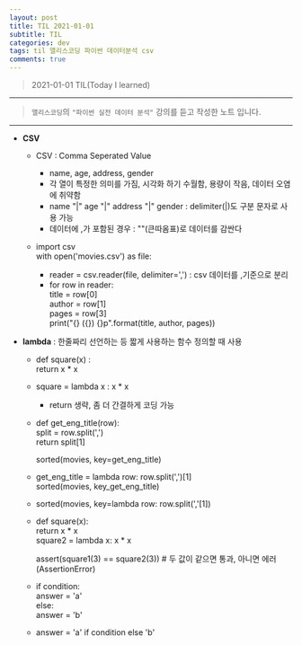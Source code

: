 ```yaml
---
layout: post
title: TIL 2021-01-01
subtitle: TIL 
categories: dev
tags: til 앨리스코딩 파이썬 데이터분석 csv
comments: true
---
```



> 2021-01-01 TIL(Today I learned)
---

> `앨리스코딩`의 `"파이썬 실전 데이터 분석"` 강의를 듣고 작성한 노트 입니다.
---

* __CSV__
  - CSV : Comma Seperated Value
    + name, age, address, gender
    + 각 열이 특정한 의미를 가짐, 시각화 하기 수월함, 용량이 작음, 데이터 오염에 취약함
    + name "|" age "|" address "|" gender : delimiter(|)도 구분 문자로 사용 가능 
    + 데이터에 ,가 포함된 경우 : ""(큰따옴표)로 데이터를 감싼다
  
  - import csv  
    with open('movies.csv') as file:
    + reader = csv.reader(file, delimiter=',') : csv 데이터를 ,기준으로 분리
    + for row in reader:  
      title = row[0]  
      author = row[1]  
      pages = row[3]  
      print("{} ({}) {}p".format(title, author, pages))
      
* __lambda__ : 한줄짜리 선언하는 등 짧게 사용하는 함수 정의할 때 사용
  - def square(x) :  
    return x * x 
  - square = lambda x : x * x
    + return 생략, 좀 더 간결하게 코딩 가능  
    
  - def get_eng_title(row):  
    split = row.split(',')  
    return split[1]  
    
    sorted(movies, key=get_eng_title)  
  - get_eng_title = lambda row: row.split(',')[1]  
    sorted(movies, key_get_eng_title)  
    
  - sorted(movies, key=lambda row: row.split(','[1])  
  
  - def square(x):  
    return x * x  
    square2 = lambda x: x * x  
    
    assert(square1(3) == square2(3)) # 두 값이 같으면 통과, 아니면 에러(AssertionError)  
  
  - if condition:  
    answer = 'a'  
    else:  
    answer = 'b'  
    
  - answer = 'a' if condition else 'b' 
  
  
  
 
